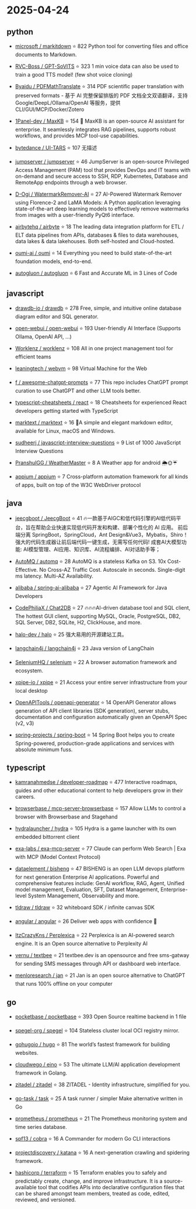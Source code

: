 # 2025-04-24

## python

* [microsoft / markitdown](https://github.com/microsoft/markitdown) ⭐ 822
  Python tool for converting files and office documents to Markdown.

* [RVC-Boss / GPT-SoVITS](https://github.com/RVC-Boss/GPT-SoVITS) ⭐ 323
  1 min voice data can also be used to train a good TTS model! (few shot voice cloning)

* [Byaidu / PDFMathTranslate](https://github.com/Byaidu/PDFMathTranslate) ⭐ 314
  PDF scientific paper translation with preserved formats - 基于 AI 完整保留排版的 PDF 文档全文双语翻译，支持 Google/DeepL/Ollama/OpenAI 等服务，提供 CLI/GUI/MCP/Docker/Zotero

* [1Panel-dev / MaxKB](https://github.com/1Panel-dev/MaxKB) ⭐ 154
  💬 MaxKB is an open-source AI assistant for enterprise. It seamlessly integrates RAG pipelines, supports robust workflows, and provides MCP tool-use capabilities.

* [bytedance / UI-TARS](https://github.com/bytedance/UI-TARS) ⭐ 107
  无描述

* [jumpserver / jumpserver](https://github.com/jumpserver/jumpserver) ⭐ 46
  JumpServer is an open-source Privileged Access Management (PAM) tool that provides DevOps and IT teams with on-demand and secure access to SSH, RDP, Kubernetes, Database and RemoteApp endpoints through a web browser.

* [D-Ogi / WatermarkRemover-AI](https://github.com/D-Ogi/WatermarkRemover-AI) ⭐ 27
  AI-Powered Watermark Remover using Florence-2 and LaMA Models: A Python application leveraging state-of-the-art deep learning models to effectively remove watermarks from images with a user-friendly PyQt6 interface.

* [airbytehq / airbyte](https://github.com/airbytehq/airbyte) ⭐ 18
  The leading data integration platform for ETL / ELT data pipelines from APIs, databases & files to data warehouses, data lakes & data lakehouses. Both self-hosted and Cloud-hosted.

* [oumi-ai / oumi](https://github.com/oumi-ai/oumi) ⭐ 14
  Everything you need to build state-of-the-art foundation models, end-to-end.

* [autogluon / autogluon](https://github.com/autogluon/autogluon) ⭐ 6
  Fast and Accurate ML in 3 Lines of Code


## javascript

* [drawdb-io / drawdb](https://github.com/drawdb-io/drawdb) ⭐ 278
  Free, simple, and intuitive online database diagram editor and SQL generator.

* [open-webui / open-webui](https://github.com/open-webui/open-webui) ⭐ 193
  User-friendly AI Interface (Supports Ollama, OpenAI API, ...)

* [Worklenz / worklenz](https://github.com/Worklenz/worklenz) ⭐ 108
  All in one project management tool for efficient teams

* [leaningtech / webvm](https://github.com/leaningtech/webvm) ⭐ 98
  Virtual Machine for the Web

* [f / awesome-chatgpt-prompts](https://github.com/f/awesome-chatgpt-prompts) ⭐ 77
  This repo includes ChatGPT prompt curation to use ChatGPT and other LLM tools better.

* [typescript-cheatsheets / react](https://github.com/typescript-cheatsheets/react) ⭐ 18
  Cheatsheets for experienced React developers getting started with TypeScript

* [marktext / marktext](https://github.com/marktext/marktext) ⭐ 16
  📝A simple and elegant markdown editor, available for Linux, macOS and Windows.

* [sudheerj / javascript-interview-questions](https://github.com/sudheerj/javascript-interview-questions) ⭐ 9
  List of 1000 JavaScript Interview Questions

* [PranshulGG / WeatherMaster](https://github.com/PranshulGG/WeatherMaster) ⭐ 8
  A Weather app for android 🌦🌞☔

* [appium / appium](https://github.com/appium/appium) ⭐ 7
  Cross-platform automation framework for all kinds of apps, built on top of the W3C WebDriver protocol


## java

* [jeecgboot / JeecgBoot](https://github.com/jeecgboot/JeecgBoot) ⭐ 41
  🔥一款基于AIGC和低代码引擎的AI低代码平台，旨在帮助企业快速实现低代码开发和构建、部署个性化的 AI 应用。 前后端分离 SpringBoot，SpringCloud，Ant Design&Vue3，Mybatis，Shiro！强大的代码生成器让前后端代码一键生成，无需写任何代码! 成套AI大模型功能: AI模型管理、AI应用、知识库、AI流程编排、AI对话助手等；

* [AutoMQ / automq](https://github.com/AutoMQ/automq) ⭐ 28
  AutoMQ is a stateless Kafka on S3. 10x Cost-Effective. No Cross-AZ Traffic Cost. Autoscale in seconds. Single-digit ms latency. Multi-AZ Availability.

* [alibaba / spring-ai-alibaba](https://github.com/alibaba/spring-ai-alibaba) ⭐ 27
  Agentic AI Framework for Java Developers

* [CodePhiliaX / Chat2DB](https://github.com/CodePhiliaX/Chat2DB) ⭐ 27
  🔥🔥🔥AI-driven database tool and SQL client, The hottest GUI client, supporting MySQL, Oracle, PostgreSQL, DB2, SQL Server, DB2, SQLite, H2, ClickHouse, and more.

* [halo-dev / halo](https://github.com/halo-dev/halo) ⭐ 25
  强大易用的开源建站工具。

* [langchain4j / langchain4j](https://github.com/langchain4j/langchain4j) ⭐ 23
  Java version of LangChain

* [SeleniumHQ / selenium](https://github.com/SeleniumHQ/selenium) ⭐ 22
  A browser automation framework and ecosystem.

* [xpipe-io / xpipe](https://github.com/xpipe-io/xpipe) ⭐ 21
  Access your entire server infrastructure from your local desktop

* [OpenAPITools / openapi-generator](https://github.com/OpenAPITools/openapi-generator) ⭐ 14
  OpenAPI Generator allows generation of API client libraries (SDK generation), server stubs, documentation and configuration automatically given an OpenAPI Spec (v2, v3)

* [spring-projects / spring-boot](https://github.com/spring-projects/spring-boot) ⭐ 14
  Spring Boot helps you to create Spring-powered, production-grade applications and services with absolute minimum fuss.


## typescript

* [kamranahmedse / developer-roadmap](https://github.com/kamranahmedse/developer-roadmap) ⭐ 477
  Interactive roadmaps, guides and other educational content to help developers grow in their careers.

* [browserbase / mcp-server-browserbase](https://github.com/browserbase/mcp-server-browserbase) ⭐ 157
  Allow LLMs to control a browser with Browserbase and Stagehand

* [hydralauncher / hydra](https://github.com/hydralauncher/hydra) ⭐ 105
  Hydra is a game launcher with its own embedded bittorrent client

* [exa-labs / exa-mcp-server](https://github.com/exa-labs/exa-mcp-server) ⭐ 77
  Claude can perform Web Search | Exa with MCP (Model Context Protocol)

* [dataelement / bisheng](https://github.com/dataelement/bisheng) ⭐ 47
  BISHENG is an open LLM devops platform for next generation Enterprise AI applications. Powerful and comprehensive features include: GenAI workflow, RAG, Agent, Unified model management, Evaluation, SFT, Dataset Management, Enterprise-level System Management, Observability and more.

* [tldraw / tldraw](https://github.com/tldraw/tldraw) ⭐ 32
  whiteboard SDK / infinite canvas SDK

* [angular / angular](https://github.com/angular/angular) ⭐ 26
  Deliver web apps with confidence 🚀

* [ItzCrazyKns / Perplexica](https://github.com/ItzCrazyKns/Perplexica) ⭐ 22
  Perplexica is an AI-powered search engine. It is an Open source alternative to Perplexity AI

* [vernu / textbee](https://github.com/vernu/textbee) ⭐ 21
  textbee.dev is an opensource and free sms-gatway for sending SMS messages through API or dashboard web interface.

* [menloresearch / jan](https://github.com/menloresearch/jan) ⭐ 21
  Jan is an open source alternative to ChatGPT that runs 100% offline on your computer


## go

* [pocketbase / pocketbase](https://github.com/pocketbase/pocketbase) ⭐ 393
  Open Source realtime backend in 1 file

* [spegel-org / spegel](https://github.com/spegel-org/spegel) ⭐ 104
  Stateless cluster local OCI registry mirror.

* [gohugoio / hugo](https://github.com/gohugoio/hugo) ⭐ 81
  The world’s fastest framework for building websites.

* [cloudwego / eino](https://github.com/cloudwego/eino) ⭐ 53
  The ultimate LLM/AI application development framework in Golang.

* [zitadel / zitadel](https://github.com/zitadel/zitadel) ⭐ 38
  ZITADEL - Identity infrastructure, simplified for you.

* [go-task / task](https://github.com/go-task/task) ⭐ 25
  A task runner / simpler Make alternative written in Go

* [prometheus / prometheus](https://github.com/prometheus/prometheus) ⭐ 21
  The Prometheus monitoring system and time series database.

* [spf13 / cobra](https://github.com/spf13/cobra) ⭐ 16
  A Commander for modern Go CLI interactions

* [projectdiscovery / katana](https://github.com/projectdiscovery/katana) ⭐ 16
  A next-generation crawling and spidering framework.

* [hashicorp / terraform](https://github.com/hashicorp/terraform) ⭐ 15
  Terraform enables you to safely and predictably create, change, and improve infrastructure. It is a source-available tool that codifies APIs into declarative configuration files that can be shared amongst team members, treated as code, edited, reviewed, and versioned.

